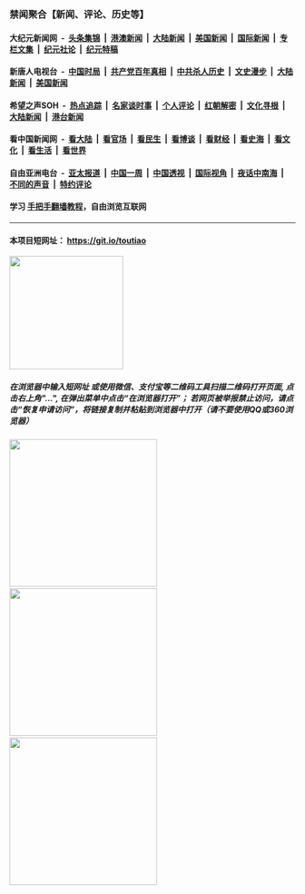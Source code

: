 ### 禁闻聚合【新闻、评论、历史等】

#### 大纪元新闻网 &nbsp;-&nbsp; [头条集锦](indexes/E头条集锦.md?t=02121722) &nbsp;|&nbsp; [港澳新闻](indexes/E港澳新闻.md?t=02121722)  &nbsp;|&nbsp; [大陆新闻](indexes/E大陆新闻.md?t=02121722) &nbsp;|&nbsp; [美国新闻](indexes/E美国新闻.md?t=02121722) &nbsp;|&nbsp; [国际新闻](indexes/E国际新闻.md?t=02121722) &nbsp;|&nbsp; [专栏文集](indexes/E专栏文集.md?t=02121722) &nbsp;|&nbsp; [纪元社论](indexes/E纪元社论.md?t=02121722) &nbsp;|&nbsp; [纪元特稿](indexes/E纪元特稿.md?t=02121722) 

#### 新唐人电视台 &nbsp;-&nbsp; [中国时局](indexes/N中国时局.md?t=02121722) &nbsp;|&nbsp; [共产党百年真相](indexes/N共产党百年真相.md?t=02121722) &nbsp;|&nbsp; [中共杀人历史](indexes/N中共杀人历史.md?t=02121722) &nbsp;|&nbsp; [文史漫步](indexes/N文史漫步.md?t=02121722) &nbsp;|&nbsp; [大陆新闻](indexes/N大陆新闻.md?t=02121722) &nbsp;|&nbsp; [美国新闻](indexes/N美国新闻.md?t=02121722)

#### 希望之声SOH &nbsp;-&nbsp; [热点追踪](indexes/H热点追踪.md?t=02121722) &nbsp;|&nbsp; [名家谈时事](indexes/H名家谈时事.md?t=02121722) &nbsp;|&nbsp; [个人评论](indexes/H个人评论.md?t=02121722)  &nbsp;|&nbsp; [红朝解密](indexes/H红朝解密.md?t=02121722) &nbsp;|&nbsp; [文化寻根](indexes/H文化寻根.md?t=02121722) &nbsp;|&nbsp; [大陆新闻](indexes/H大陆新闻.md?t=02121722) &nbsp;|&nbsp; [港台新闻](indexes/H港台新闻.md?t=02121722)

#### 看中国新闻网 &nbsp;-&nbsp; [看大陆](indexes/S看大陆.md?t=02121722) &nbsp;|&nbsp; [看官场](indexes/S看官场.md?t=02121722) &nbsp;|&nbsp; [看民生](indexes/S看民生.md?t=02121722)  &nbsp;|&nbsp; [看博谈](indexes/S看博谈.md?t=02121722) &nbsp;|&nbsp; [看财经](indexes/S看财经.md?t=02121722) &nbsp;|&nbsp; [看史海](indexes/S看史海.md?t=02121722) &nbsp;|&nbsp; [看文化](indexes/S看文化.md?t=02121722) &nbsp;|&nbsp; [看生活](indexes/S看生活.md?t=02121722) &nbsp;|&nbsp; [看世界](indexes/S看世界.md?t=02121722)

#### 自由亚洲电台 &nbsp;-&nbsp; [亚太报道](indexes/R亚太报道.md?t=02121722) &nbsp;|&nbsp; [中国一周](indexes/R中国一周.md?t=02121722) &nbsp;|&nbsp; [中国透视](indexes/R中国透视.md?t=02121722)  &nbsp;|&nbsp; [国际视角](indexes/R国际视角.md?t=02121722) &nbsp;|&nbsp; [夜话中南海](indexes/R夜话中南海.md?t=02121722) &nbsp;|&nbsp; [不同的声音](indexes/R不同的声音.md?t=02121722) &nbsp;|&nbsp; [特约评论](indexes/R特约评论.md?t=02121722)

#### 学习 [手把手翻墙教程](https://github.com/gfw-breaker/guides/wiki)，自由浏览互联网

----

#### 本项目短网址： https://git.io/toutiao
<img src="https://raw.githubusercontent.com/gfw-breaker/banned-news/master/scripts/img/qr.png" width="200px"/>  

##### 在浏览器中输入短网址 或使用微信、支付宝等二维码工具扫描二维码打开页面, 点击右上角"...", 在弹出菜单中点击“在浏览器打开”； 若网页被举报禁止访问，请点击“恢复申请访问”，将链接复制并粘贴到浏览器中打开（请不要使用QQ或360浏览器）

<img src="https://raw.githubusercontent.com/gfw-breaker/banned-news/master/scripts/img/1.png" width="260px"/> &nbsp; <img src="https://raw.githubusercontent.com/gfw-breaker/banned-news/master/scripts/img/2.png" width="260px"/> &nbsp; <img src="https://raw.githubusercontent.com/gfw-breaker/banned-news/master/scripts/img/3.png" width="260px"/>
